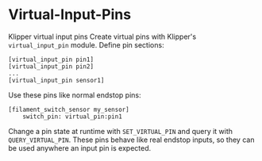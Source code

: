 # Virtual-Input-Pins
Klipper virtual input pins
Create virtual pins with Klipper's `virtual_input_pin` module. Define pin
sections:

```
[virtual_input_pin pin1]
[virtual_input_pin pin2]
...
[virtual_input_pin sensor1]

```

Use these pins like normal endstop pins:

```
[filament_switch_sensor my_sensor]
    switch_pin: virtual_pin:pin1
```

Change a pin state at runtime with `SET_VIRTUAL_PIN` and query it with
`QUERY_VIRTUAL_PIN`. These pins behave like real endstop inputs, so they
can be used anywhere an input pin is expected.
